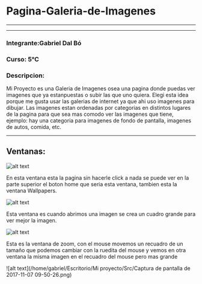 # Pagina-Galeria-de-Imagenes
-----
-----

### Integrante:Gabriel Dal Bó

### Curso: 5°C

### Descripcion:

Mi Proyecto es una Galeria de Imagenes osea una pagina donde puedas ver imagenes que ya estanpuestas o subir las que uno quiera. Elegi esta idea porque me gusta usar las galerias de internet ya que ahi uso imagenes para dibujar. Las imagenes estan ordenadas por categorias en distintos lugares de la pagina para que sea mas comodo ver las imagenes que tiene, ejemplo: hay una categoria para imagenes de fondo de pantalla, imagenes de autos, comida, etc.

----

## Ventanas:
![alt text](https://github.com/GabrielDalBoH/Pagina-Web-Galeria-de-Imagenes/blob/master/Src/Captura%20de%20pantalla%20de%202017-11-07%2010-04-11.png)

En esta ventana esta la pagina sin hacerle click a nada se puede ver en la parte superior el boton home que seria esta ventana, tambien esta la ventana Wallpapers.

![alt text](https://github.com/GabrielDalBoH/Pagina-Web-Galeria-de-Imagenes/blob/master/Src/Captura%20de%20pantalla%20de%202017-11-07%2010-04-49.png)

Esta ventana es cuando abrimos una imagen se crea un cuadro grande para ver mejor la imagen.


![alt text](https://github.com/GabrielDalBoH/Pagina-Web-Galeria-de-Imagenes/blob/master/Src/Captura%20de%20pantalla%20de%202017-11-07%2010-05-17.png)

Esta es la ventana de zoom, con el mouse movemos un recuadro de un tamaño que podemos cambiar con la ruedita del mouse y vemos en otra ventana la misma imagen en el recuadro del mouse pero mas grande

![alt text](/home/gabriel/Escritorio/Mi proyecto/Src/Captura de pantalla de 2017-11-07 09-50-26.png)



